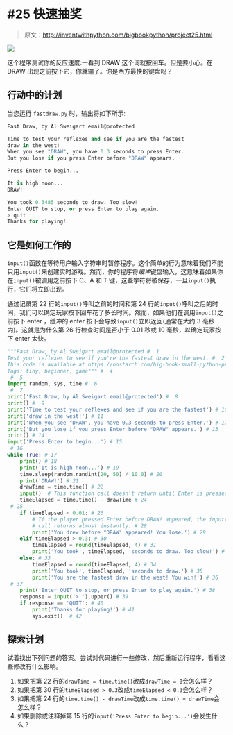 # #25 快速抽奖

> 原文：<http://inventwithpython.com/bigbookpython/project25.html>

![](img/9d995d63aaead72cad01120081eb8f75.png)

这个程序测试你的反应速度:一看到 DRAW 这个词就按回车。但是要小心。在 DRAW 出现之前按下它，你就输了。你是西方最快的键盘吗？

## 行动中的计划

当您运行 `fastdraw.py` 时，输出将如下所示:

```py
Fast Draw, by Al Sweigart email@protected

Time to test your reflexes and see if you are the fastest
draw in the west!
When you see "DRAW", you have 0.3 seconds to press Enter.
But you lose if you press Enter before "DRAW" appears.

Press Enter to begin...

It is high noon...
DRAW!

You took 0.3485 seconds to draw. Too slow!
Enter QUIT to stop, or press Enter to play again.
> quit
Thanks for playing!
```

## 它是如何工作的

`input()`函数在等待用户输入字符串时暂停程序。这个简单的行为意味着我们不能只用`input()`来创建实时游戏。然而，你的程序将*缓冲*键盘输入，这意味着如果你在`input()`被调用之前按下 C、A 和 T 键，这些字符将被保存，一旦`input()`执行，它们将立即出现。

通过记录第 22 行的`input()`呼叫之前的时间和第 24 行的`input()`呼叫之后的时间，我们可以确定玩家按下回车花了多长时间。然而，如果他们在调用`input()`之前按下 enter ，缓冲的 enter 按下会导致`input()`立即返回(通常在大约 3 毫秒内)。这就是为什么第 26 行检查时间是否小于 0.01 秒或 10 毫秒，以确定玩家按下 enter 太快。

```py
"""Fast Draw, by Al Sweigart email@protected #  1
Test your reflexes to see if you're the fastest draw in the west. #  2
This code is available at https://nostarch.com/big-book-small-python-programming #  3
Tags: tiny, beginner, game""" #  4
 #  5
import random, sys, time #  6
 #  7
print('Fast Draw, by Al Sweigart email@protected') #  8
print() #  9
print('Time to test your reflexes and see if you are the fastest') # 10
print('draw in the west!') # 11
print('When you see "DRAW", you have 0.3 seconds to press Enter.') # 12
print('But you lose if you press Enter before "DRAW" appears.') # 13
print() # 14
input('Press Enter to begin...') # 15
 # 16
while True: # 17
    print() # 18
    print('It is high noon...') # 19
    time.sleep(random.randint(20, 50) / 10.0) # 20
    print('DRAW!') # 21
    drawTime = time.time() # 22
    input()  # This function call doesn't return until Enter is pressed. # 23
    timeElapsed = time.time() - drawTime # 24
 # 25
    if timeElapsed < 0.01: # 26
        # If the player pressed Enter before DRAW! appeared, the input() # 27
        # call returns almost instantly. # 28
        print('You drew before "DRAW" appeared! You lose.') # 29
    elif timeElapsed > 0.3: # 30
        timeElapsed = round(timeElapsed, 4) # 31
        print('You took', timeElapsed, 'seconds to draw. Too slow!') # 32
    else: # 33
        timeElapsed = round(timeElapsed, 4) # 34
        print('You took', timeElapsed, 'seconds to draw.') # 35
        print('You are the fastest draw in the west! You win!') # 36
 # 37
    print('Enter QUIT to stop, or press Enter to play again.') # 38
    response = input('> ').upper() # 39
    if response == 'QUIT': # 40
        print('Thanks for playing!') # 41
        sys.exit()  # 42
```

## 探索计划

试着找出下列问题的答案。尝试对代码进行一些修改，然后重新运行程序，看看这些修改有什么影响。

1.  如果把第 22 行的`drawTime = time.time()`改成`drawTime = 0`会怎么样？
2.  如果把第 30 行的`timeElapsed > 0.3`改成`timeElapsed < 0.3`会怎么样？
3.  如果把第 24 行的`time.time() - drawTime`改成`time.time() + drawTime`会怎么样？
4.  如果删除或注释掉第 15 行的`input('Press Enter to begin...')`会发生什么？